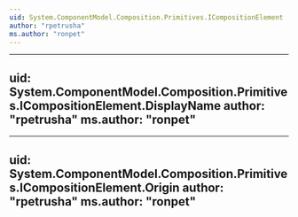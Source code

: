 ```yaml
---
uid: System.ComponentModel.Composition.Primitives.ICompositionElement
author: "rpetrusha"
ms.author: "ronpet"
---
```


---
uid: System.ComponentModel.Composition.Primitives.ICompositionElement.DisplayName
author: "rpetrusha"
ms.author: "ronpet"
---

---
uid: System.ComponentModel.Composition.Primitives.ICompositionElement.Origin
author: "rpetrusha"
ms.author: "ronpet"
---
